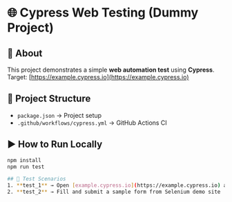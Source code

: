 # 🌐 Cypress Web Testing (Dummy Project)

## 📖 About
This project demonstrates a simple **web automation test** using **Cypress**.  
Target: [https://example.cypress.io](https://example.cypress.io)

## 📂 Project Structure
- `package.json` → Project setup  
- `.github/workflows/cypress.yml` → GitHub Actions CI  

## ▶️ How to Run Locally
```bash
npm install
npm run test

## 🧪 Test Scenarios
1. **test_1** → Open [example.cypress.io](https://example.cypress.io) and check elements  
2. **test_2** → Fill and submit a sample form from Selenium demo site